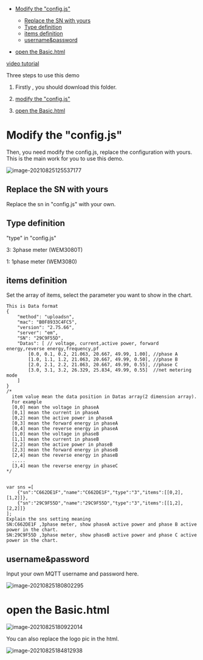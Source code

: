 * [Modify the "config\.js"](#modify-the-configjs)
  
  * [Replace the SN with yours](#replace-the-sn-with-yours)
  * [Type definition](#type-definition)
  * [items definition](#items-definition)
  * [username&amp;password](#usernamepassword)
  
* [open the Basic\.html](#open-the-basichtml)

  

[video tutorial](https://www.youtube.com/watch?v=WcAbBRx75H4)

Three steps to use this demo

1. Firstly , you should download this folder. 

2. [modify the "config.js"](#modify-the-configjs)

3. [open the Basic\.html](#open-the-basichtml)

   

# Modify the "config.js"

Then, you need modify the config.js, replace the configuration with yours. This is the main work for you to use this demo. 

![image-20210825125537177](https://leweidoc.oss-cn-hangzhou.aliyuncs.com/lewei50/img/iammeter/tmpliu/tmpimage-20210825125537177.png)

## Replace the SN with yours

Replace the sn in "config.js" with your own. 

## Type definition

 "type" in "config.js"

3: 3phase meter (WEM3080T)

1: 1phase meter (WEM3080)

## items definition

Set the array of items, select the parameter you want to show in the chart.

```
This is Data format 
{
	"method": "uploadsn",
	"mac": "B0F8933C4FC5",
	"version": "2.75.66",
	"server": "em",
	"SN": "29C9F55D",
	"Datas": [ // voltage, current,active power, forward energy,reverse energy,frequency,pf
		[0.0, 0.1, 0.2, 21.063, 20.667, 49.99, 1.00], //phase A
		[1.0, 1.1, 1.2, 21.063, 20.667, 49.99, 0.50], //phase B
		[2.0, 2.1, 2.2, 21.063, 20.667, 49.99, 0.55], //phase C
		[3.0, 3.1, 3.2, 26.329, 25.834, 49.99, 0.55]  //net metering mode
	]
}
/*  
  item value mean the data position in Datas array(2 dimension array).
  For example
  [0,0] mean the voltage in phaseA
  [0,1] mean the current in phaseA
  [0,2] mean the active power in phaseA
  [0,3] mean the forward energy in phaseA
  [0,4] mean the reverse energy in phaseA
  [1,0] mean the voltage in phaseB
  [1,1] mean the current in phaseB
  [2,2] mean the active power in phaseB
  [2,3] mean the forward energy in phaseB
  [2,4] mean the reverse energy in phaseB
  .....
  [3,4] mean the reverse energy in phaseC
*/


var sns =[
    {"sn":"C662DE1F","name":"C662DE1F","type":"3","items":[[0,2],[1,2]]},
    {"sn":"29C9F55D","name":"29C9F55D","type":"3","items":[[1,2],[2,2]]}
];
Explain the sns setting meaning
SN:C662DE1F ,3phase meter, show phaseA active power and phase B active power in the chart.
SN:29C9F55D ,3phase meter, show phaseB active power and phase C active power in the chart.

```



## username&password

Input your own MQTT username and password here.

![image-20210825180802295](https://leweidoc.oss-cn-hangzhou.aliyuncs.com/lewei50/img/iammeter/tmpliu/tmpimage-20210825180802295.png)



# open the Basic.html

![image-20210825180922014](https://leweidoc.oss-cn-hangzhou.aliyuncs.com/lewei50/img/iammeter/tmpliu/tmpimage-20210825180922014.png)



You can also replace the logo pic in the html.

![image-20210825184812938](https://leweidoc.oss-cn-hangzhou.aliyuncs.com/lewei50/img/iammeter/tmpliu/tmpimage-20210825184812938.png)





